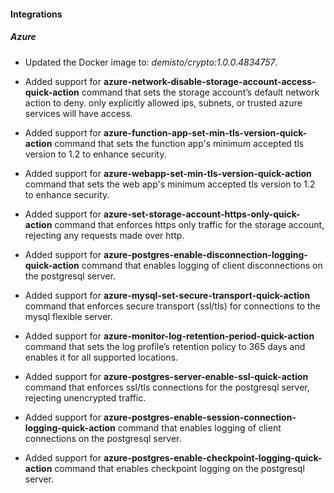 
#### Integrations

##### Azure

- Updated the Docker image to: *demisto/crypto:1.0.0.4834757*.

- Added support for **azure-network-disable-storage-account-access-quick-action** command that sets the storage account’s default network action to deny. only explicitly allowed ips, subnets, or trusted azure services will have access.

- Added support for **azure-function-app-set-min-tls-version-quick-action** command that sets the function app's minimum accepted tls version to 1.2 to enhance security.

- Added support for **azure-webapp-set-min-tls-version-quick-action** command that sets the web app's minimum accepted tls version to 1.2 to enhance security.

- Added support for **azure-set-storage-account-https-only-quick-action** command that enforces https only traffic for the storage account, rejecting any requests made over http.

- Added support for **azure-postgres-enable-disconnection-logging-quick-action** command that enables logging of client disconnections on the postgresql server.

- Added support for **azure-mysql-set-secure-transport-quick-action** command that enforces secure transport (ssl/tls) for connections to the mysql flexible server.

- Added support for **azure-monitor-log-retention-period-quick-action** command that sets the log profile’s retention policy to 365 days and enables it for all supported locations.

- Added support for **azure-postgres-server-enable-ssl-quick-action** command that enforces ssl/tls connections for the postgresql server, rejecting unencrypted traffic.

- Added support for **azure-postgres-enable-session-connection-logging-quick-action** command that enables logging of client connections on the postgresql server.

- Added support for **azure-postgres-enable-checkpoint-logging-quick-action** command that enables checkpoint logging on the postgresql server.
